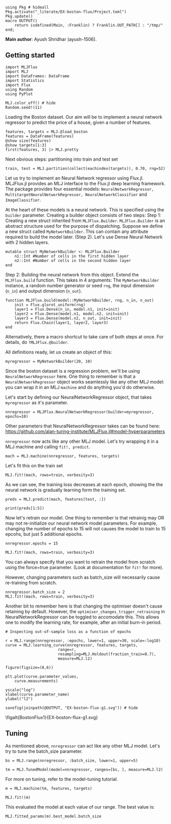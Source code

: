 <!--This file was generated, do not modify it.-->
```julia:ex1
using Pkg # hideall
Pkg.activate("_literate/EX-boston-flux/Project.toml")
Pkg.update()
macro OUTPUT()
    return isdefined(Main, :Franklin) ? Franklin.OUT_PATH[] : "/tmp/"
end;
```

**Main author**: Ayush Shridhar (ayush-1506).

## Getting started

```julia:ex2
import MLJFlux
import MLJ
import DataFrames: DataFrame
import Statistics
import Flux
using Random
using PyPlot

MLJ.color_off() # hide
Random.seed!(11)
```

Loading the Boston dataset. Our aim will be to implement a
neural network regressor to predict the price of a house,
given a number of features.

```julia:ex3
features, targets = MLJ.@load_boston
features = DataFrame(features)
@show size(features)
@show targets[1:3]
first(features, 3) |> MLJ.pretty
```

Next obvious steps: partitioning into train and test set

```julia:ex4
train, test = MLJ.partition(collect(eachindex(targets)), 0.70, rng=52)
```

Let us try to implement an Neural Network regressor using
Flux.jl. MLJFlux.jl provides an MLJ interface to the Flux.jl
deep learning framework. The package provides four essential
models: `NeuralNetworkRegressor, MultitargetNeuralNetworkRegressor,
NeuralNetworkClassifier` and `ImageClassifier`.

At the heart of these models is a neural network. This is specified using
the `builder` parameter. Creating a builder object consists of two steps:
Step 1: Creating a new struct inherited from `MLJFlux.Builder`. `MLJFlux.Builder`
is an abstract structure used for the purpose of dispatching. Suppose we define
a new struct called `MyNetworkBuilder`. This can contain any attribute required to
build the model later. (Step 2). Let's use Dense Neural Network with 2 hidden layers.

```julia:ex5
mutable struct MyNetworkBuilder <: MLJFlux.Builder
    n1::Int #Number of cells in the first hidden layer
    n2::Int #Number of cells in the second hidden layer
end
```

Step 2: Building the neural network from this object.  Extend the
`MLJFlux.build` function. This takes in 4 arguments: The
`MyNetworkBuilder` instance, a random number generator or seed
`rng`, the input dimension (`n_in`) and output dimension (`n_out`).

```julia:ex6
function MLJFlux.build(model::MyNetworkBuilder, rng, n_in, n_out)
    init = Flux.glorot_uniform(rng)
    layer1 = Flux.Dense(n_in, model.n1, init=init)
    layer2 = Flux.Dense(model.n1, model.n2, init=init)
    layer3 = Flux.Dense(model.n2, n_out, init=init)
    return Flux.Chain(layer1, layer2, layer3)
end
```

Alternatively, there a macro shortcut to take care of both steps at
once. For details, do `?MLJFlux.@builder`.

All definitions ready, let us create an object of this:

```julia:ex7
myregressor = MyNetworkBuilder(20, 10)
```

Since the boston dataset is a regression problem, we'll be using
`NeuralNetworkRegressor` here. One thing to remember is that
a `NeuralNetworkRegressor` object works seamlessly like any other
MLJ model: you can wrap it in an  MLJ `machine` and do anything
you'd do otherwise.

Let's start by defining our NeuralNetworkRegressor object, that takes `myregressor`
as it's parameter.

```julia:ex8
nnregressor = MLJFlux.NeuralNetworkRegressor(builder=myregressor, epochs=10)
```

Other parameters that NeuralNetworkRegressor takes can be found here:
https://github.com/alan-turing-institute/MLJFlux.jl#model-hyperparameters

`nnregressor` now acts like any other MLJ model. Let's try wrapping it in a
MLJ machine and calling `fit!, predict`.

```julia:ex9
mach = MLJ.machine(nnregressor, features, targets)
```

Let's fit this on the train set

```julia:ex10
MLJ.fit!(mach, rows=train, verbosity=3)
```

As we can see, the training loss decreases at each epoch, showing the the neural network
is gradually learning form the training set.

```julia:ex11
preds = MLJ.predict(mach, features[test, :])

print(preds[1:5])
```

Now let's retrain our model. One thing to remember is that retrainig may OR may not
re-initialize our neural network model parameters. For example, changing the number of
epochs to 15 will not causes the model to train to 15 epcohs, but just 5 additional
epochs.

```julia:ex12
nnregressor.epochs = 15

MLJ.fit!(mach, rows=train, verbosity=3)
```

You can always specify that you want to retrain the model from scratch using the force=true
parameter. (Look at documentation for `fit!` for more).

However, changing parameters such as batch_size will necessarily cause re-training from scratch.

```julia:ex13
nnregressor.batch_size = 2
MLJ.fit!(mach, rows=train, verbosity=3)
```

Another bit to remember here is that changing the optimiser doesn't cause retaining by default.
However, the `optimiser_changes_trigger_retraining` in NeuralNetworkRegressor can be toggled to
accomodate this. This allows one to modify the learning rate, for example, after an initial burn-in period.

```julia:ex14
# Inspecting out-of-sample loss as a function of epochs

r = MLJ.range(nnregressor, :epochs, lower=1, upper=30, scale=:log10)
curve = MLJ.learning_curve(nnregressor, features, targets,
                       range=r,
                       resampling=MLJ.Holdout(fraction_train=0.7),
                       measure=MLJ.l2)

figure(figsize=(8,6))

plt.plot(curve.parameter_values,
    curve.measurements)

yscale("log")
xlabel(curve.parameter_name)
ylabel("l2")

savefig(joinpath(@OUTPUT, "EX-boston-flux-g1.svg")) # hide
```

\figalt{BostonFlux1}{EX-boston-flux-g1.svg}

## Tuning

As mentioned above, `nnregressor` can act like any other MLJ model. Let's try to tune the
batch_size parameter.

```julia:ex15
bs = MLJ.range(nnregressor, :batch_size, lower=1, upper=5)

tm = MLJ.TunedModel(model=nnregressor, ranges=[bs, ], measure=MLJ.l2)
```

For more on tuning, refer to the model-tuning tutorial.

```julia:ex16
m = MLJ.machine(tm, features, targets)

MLJ.fit!(m)
```

This evaluated the model at each value of our range.
The best value is:

```julia:ex17
MLJ.fitted_params(m).best_model.batch_size
```

